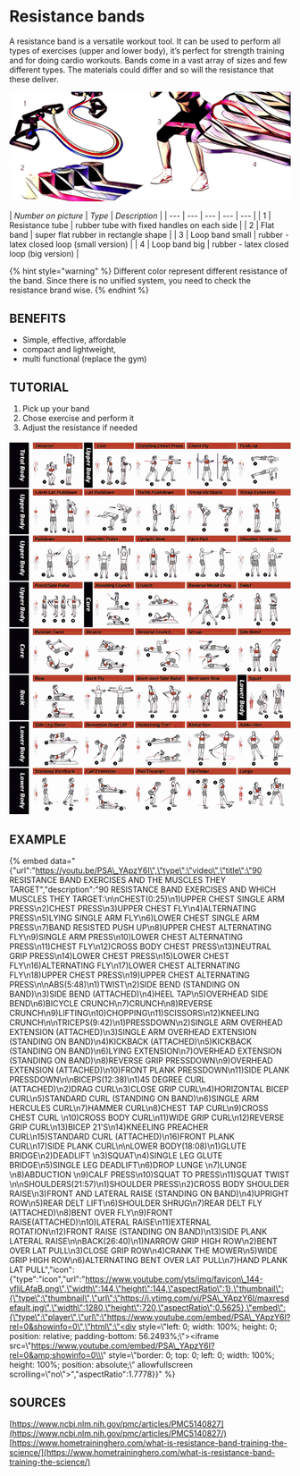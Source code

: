 # Resistance bands

A resistance band is a versatile workout tool. It can be used to perform all types of exercises \(upper and lower body\), it’s perfect for strength training and for doing cardio workouts. Bands come in a vast array of sizes and few different types. The materials could differ and so will the resistance that these deliver. 

![](.gitbook/assets/img_4050.JPG)

| _Number on picture_ | _Type_ | _Description_ |
| --- | --- | --- | --- | --- |
| 1 | Resistance tube | rubber tube with fixed handles on each side |
| 2 | Flat band | super flat rubber in rectangle shape |
| 3 | Loop band small | rubber - latex closed loop \(small version\) |
| 4 | Loop band big | rubber - latex closed loop \(big version\) |

{% hint style="warning" %}
Different color represent different resistance of the band. Since there is no unified system, you need to check the resistance brand wise.
{% endhint %}

## BENEFITS

* Simple, effective, affordable
* compact and lightweight,
* multi functional \(replace the gym\)

## TUTORIAL

1.  Pick up your band
2. Chose exercise and perform it
3. Adjust the resistance if needed

![](.gitbook/assets/819034891d06efc124c4026a20437df8-resistance-band-exercises-exercises-with-stretch-bands-boring%20%281%29.jpg)

## EXAMPLE

{% embed data="{\"url\":\"https://youtu.be/PSA\_YApzY6I\",\"type\":\"video\",\"title\":\"90 RESISTANCE BAND EXERCISES AND THE MUSCLES THEY TARGET\",\"description\":\"90 RESISTANCE BAND EXERCISES AND WHICH MUSCLES THEY TARGET:\\n\\nCHEST\(0:25\)\\n1\)UPPER CHEST SINGLE ARM PRESS\\n2\)CHEST PRESS\\n3\)UPPER CHEST FLY\\n4\)ALTERNATING PRESS\\n5\)LYING SINGLE ARM FLY\\n6\)LOWER CHEST SINGLE ARM PRESS\\n7\)BAND RESISTED PUSH UP\\n8\)UPPER CHEST ALTERNATING FLY\\n9\)SINGLE ARM PRESS\\n10\)LOWER CHEST ALTERNATING PRESS\\n11\)CHEST FLY\\n12\)CROSS BODY CHEST PRESS\\n13\)NEUTRAL GRIP PRESS\\n14\)LOWER CHEST PRESS\\n15\)LOWER CHEST FLY\\n16\)ALTERNATING FLY\\n17\)LOWER CHEST ALTERNATING FLY\\n18\)UPPER CHEST PRESS\\n19\)UPPER CHEST ALTERNATING PRESS\\n\\nABS\(5:48\)\\n1\)TWIST\\n2\)SIDE BEND \(STANDING ON BAND\)\\n3\)SIDE BEND \(ATTACHED\)\\n4\)HEEL TAP\\n5\)OVERHEAD SIDE BEND\\n6\)BICYCLE CRUNCH\\n7\)CRUNCH\\n8\)REVERSE CRUNCH\\n9\)LIFTING\\n10\)CHOPPING\\n11\)SCISSORS\\n12\)KNEELING CRUNCH\\n\\nTRICEPS\(9:42\)\\n1\)PRESSDOWN\\n2\)SINGLE ARM OVERHEAD EXTENSION \(ATTACHED\)\\n3\)SINGLE ARM OVERHEAD EXTENSION \(STANDING ON BAND\)\\n4\)KICKBACK \(ATTACHED\)\\n5\)KICKBACK \(STANDING ON BAND\)\\n6\)LYING EXTENSION\\n7\)OVERHEAD EXTENSION \(STANDING ON BAND\)\\n8\)REVERSE GRIP PRESSDOWN\\n9\)OVERHEAD EXTENSION \(ATTACHED\)\\n10\)FRONT PLANK PRESSDOWN\\n11\)SIDE PLANK PRESSDOWN\\n\\nBICEPS\(12:38\)\\n1\)45 DEGREE CURL \(ATTACHED\)\\n2\)DRAG CURL\\n3\)CLOSE GRIP CURL\\n4\)HORIZONTAL BICEP CURL\\n5\)STANDARD CURL \(STANDING ON BAND\)\\n6\)SINGLE ARM HERCULES CURL\\n7\)HAMMER CURL\\n8\)CHEST TAP CURL\\n9\)CROSS CHEST CURL \\n10\)CROSS BODY CURL\\n11\)WIDE GRIP CURL\\n12\)REVERSE GRIP CURL\\n13\)BICEP 21\'S\\n14\)KNEELING PREACHER CURL\\n15\)STANDARD CURL \(ATTACHED\)\\n16\)FRONT PLANK CURL\\n17\)SIDE PLANK CURL\\n\\nLOWER BODY\(18:08\)\\n1\)GLUTE BRIDGE\\n2\)DEADLIFT \\n3\)SQUAT\\n4\)SINGLE LEG GLUTE BRIDGE\\n5\)SINGLE LEG DEADLIFT\\n6\)DROP LUNGE \\n7\)LUNGE \\n8\)ABDUCTION \\n9\)CALF PRESS\\n10\)SQUAT TO PRESS\\n11\)SQUAT TWIST \\n\\nSHOULDERS\(21:57\)\\n1\)SHOULDER PRESS\\n2\)CROSS BODY SHOULDER RAISE\\n3\)FRONT AND LATERAL RAISE \(STANDING ON BAND\)\\n4\)UPRIGHT ROW\\n5\)REAR DELT LIFT\\n6\)SHOULDER SHRUG\\n7\)REAR DELT FLY \(ATTACHED\)\\n8\)BENT OVER FLY\\n9\)FRONT RAISE\(ATTACHED\)\\n10\)LATERAL RAISE\\n11\)EXTERNAL ROTATION\\n12\)FRONT RAISE \(STANDING ON BAND\)\\n13\)SIDE PLANK LATERAL RAISE\\n\\nBACK\(26:40\)\\n1\)NARROW GRIP HIGH ROW\\n2\)BENT OVER LAT PULL\\n3\)CLOSE GRIP ROW\\n4\)CRANK THE MOWER\\n5\)WIDE GRIP HIGH ROW\\n6\)ALTERNATING BENT OVER LAT PULL\\n7\)HAND PLANK LAT PULL\",\"icon\":{\"type\":\"icon\",\"url\":\"https://www.youtube.com/yts/img/favicon\_144-vfliLAfaB.png\",\"width\":144,\"height\":144,\"aspectRatio\":1},\"thumbnail\":{\"type\":\"thumbnail\",\"url\":\"https://i.ytimg.com/vi/PSA\_YApzY6I/maxresdefault.jpg\",\"width\":1280,\"height\":720,\"aspectRatio\":0.5625},\"embed\":{\"type\":\"player\",\"url\":\"https://www.youtube.com/embed/PSA\_YApzY6I?rel=0&showinfo=0\",\"html\":\"<div style=\\\"left: 0; width: 100%; height: 0; position: relative; padding-bottom: 56.2493%;\\\"><iframe src=\\\"https://www.youtube.com/embed/PSA\_YApzY6I?rel=0&amp;showinfo=0\\\" style=\\\"border: 0; top: 0; left: 0; width: 100%; height: 100%; position: absolute;\\\" allowfullscreen scrolling=\\\"no\\\"></iframe></div>\",\"aspectRatio\":1.7778}}" %}

## SOURCES

[https://www.ncbi.nlm.nih.gov/pmc/articles/PMC5140827](https://www.ncbi.nlm.nih.gov/pmc/articles/PMC5140827/)  
[https://www.hometraininghero.com/what-is-resistance-band-training-the-science/](https://www.hometraininghero.com/what-is-resistance-band-training-the-science/)  
  


